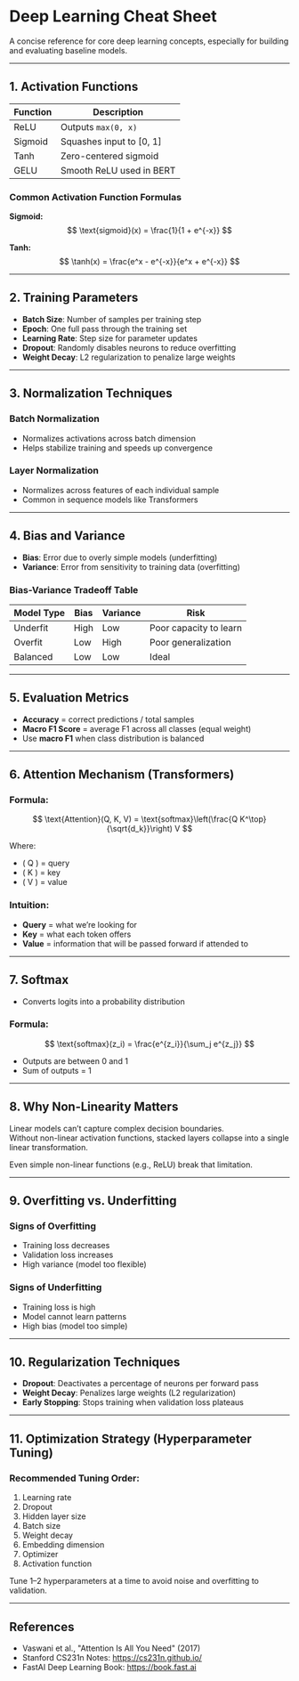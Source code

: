 # Deep Learning Cheat Sheet

A concise reference for core deep learning concepts, especially for building and evaluating baseline models.

---

## 1. Activation Functions

| Function | Description                 |
|----------|-----------------------------|
| ReLU     | Outputs `max(0, x)`         |
| Sigmoid  | Squashes input to [0, 1]    |
| Tanh     | Zero-centered sigmoid       |
| GELU     | Smooth ReLU used in BERT    |

### Common Activation Function Formulas

**Sigmoid:**
$$
\text{sigmoid}(x) = \frac{1}{1 + e^{-x}}
$$

**Tanh:**
$$
\tanh(x) = \frac{e^x - e^{-x}}{e^x + e^{-x}}
$$

---

## 2. Training Parameters

- **Batch Size**: Number of samples per training step
- **Epoch**: One full pass through the training set
- **Learning Rate**: Step size for parameter updates
- **Dropout**: Randomly disables neurons to reduce overfitting
- **Weight Decay**: L2 regularization to penalize large weights

---

## 3. Normalization Techniques

### Batch Normalization

- Normalizes activations across batch dimension
- Helps stabilize training and speeds up convergence

### Layer Normalization

- Normalizes across features of each individual sample
- Common in sequence models like Transformers

---

## 4. Bias and Variance

- **Bias**: Error due to overly simple models (underfitting)
- **Variance**: Error from sensitivity to training data (overfitting)

### Bias-Variance Tradeoff Table

| Model Type | Bias | Variance | Risk                        |
|------------|------|----------|-----------------------------|
| Underfit   | High | Low      | Poor capacity to learn      |
| Overfit    | Low  | High     | Poor generalization         |
| Balanced   | Low  | Low      | Ideal                       |

---

## 5. Evaluation Metrics

- **Accuracy** = correct predictions / total samples
- **Macro F1 Score** = average F1 across all classes (equal weight)
- Use **macro F1** when class distribution is balanced

---

## 6. Attention Mechanism (Transformers)

### Formula:

$$
\text{Attention}(Q, K, V) = \text{softmax}\left(\frac{Q K^\top}{\sqrt{d_k}}\right) V
$$

Where:

- \( Q \) = query
- \( K \) = key
- \( V \) = value

### Intuition:

- **Query** = what we’re looking for
- **Key** = what each token offers
- **Value** = information that will be passed forward if attended to

---

## 7. Softmax

- Converts logits into a probability distribution

### Formula:

$$
\text{softmax}(z_i) = \frac{e^{z_i}}{\sum_j e^{z_j}}
$$

- Outputs are between 0 and 1
- Sum of outputs = 1

---

## 8. Why Non-Linearity Matters

Linear models can’t capture complex decision boundaries.  
Without non-linear activation functions, stacked layers collapse into a single linear transformation.

Even simple non-linear functions (e.g., ReLU) break that limitation.

---

## 9. Overfitting vs. Underfitting

### Signs of Overfitting

- Training loss decreases
- Validation loss increases
- High variance (model too flexible)

### Signs of Underfitting

- Training loss is high
- Model cannot learn patterns
- High bias (model too simple)

---

## 10. Regularization Techniques

- **Dropout**: Deactivates a percentage of neurons per forward pass
- **Weight Decay**: Penalizes large weights (L2 regularization)
- **Early Stopping**: Stops training when validation loss plateaus

---

## 11. Optimization Strategy (Hyperparameter Tuning)

### Recommended Tuning Order:

1. Learning rate
2. Dropout
3. Hidden layer size
4. Batch size
5. Weight decay
6. Embedding dimension
7. Optimizer
8. Activation function

Tune 1–2 hyperparameters at a time to avoid noise and overfitting to validation.

---

## References

- Vaswani et al., "Attention Is All You Need" (2017)
- Stanford CS231n Notes: https://cs231n.github.io/
- FastAI Deep Learning Book: https://book.fast.ai
